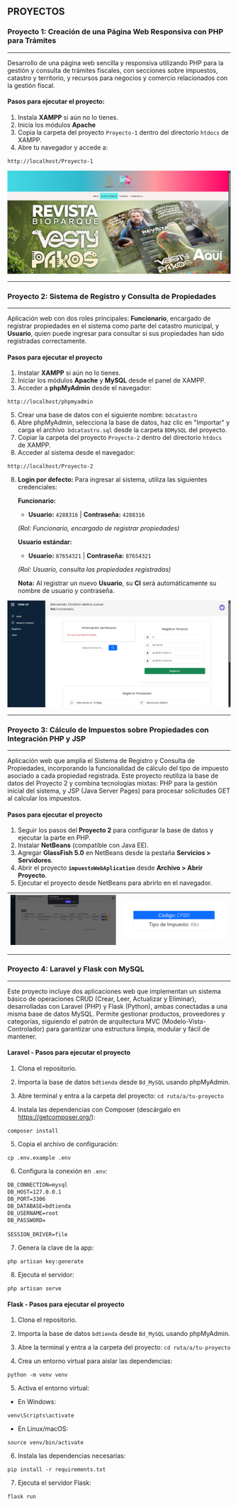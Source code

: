 
## PROYECTOS

### Proyecto 1: Creación de una Página Web Responsiva con PHP para Trámites

---
Desarrollo de una página web sencilla y responsiva utilizando PHP para la gestión y consulta de trámites fiscales, con secciones sobre impuestos, catastro y territorio, y recursos para negocios y comercio relacionados con la gestión fiscal.

#### Pasos para ejecutar el proyecto:

1. Instala **XAMPP** si aún no lo tienes.
2. Inicia los módulos **Apache**
3. Copia la carpeta del proyecto `Proyecto-1` dentro del directorio `htdocs` de XAMPP.
4. Abre tu navegador y accede a:

```plaintext
http://localhost/Proyecto-1
```

![Vista previa del proyecto](Proyecto-1/screenshots/vistaPrevia1.png)

---

### Proyecto 2: Sistema de Registro y Consulta de Propiedades
---
Aplicación web con dos roles principales: **Funcionario**, encargado de registrar propiedades en el sistema como parte del catastro municipal, y **Usuario**, quien puede ingresar para consultar si sus propiedades han sido registradas correctamente.

#### Pasos para ejecutar el proyecto

1. Instalar **XAMPP** si aún no lo tienes.
2. Iniciar los módulos **Apache** y **MySQL** desde el panel de XAMPP.
3. Acceder a **phpMyAdmin** desde el navegador:
   
```plaintext
http://localhost/phpmyadmin
```
5. Crear una base de datos con el siguiente nombre: `bdcatastro`
6. Abre phpMyAdmin, selecciona la base de datos, haz clic en "Importar" y carga el archivo` bdcatastro.sql` desde la carpeta `BDMySQL` del proyecto.
7. Copiar la carpeta del proyecto `Proyecto-2` dentro del directorio `htdocs` de XAMPP.
8. Acceder al sistema desde el navegador:

```plaintext
http://localhost/Proyecto-2
```

8. **Login por defecto:**
   Para ingresar al sistema, utiliza las siguientes credenciales:

   **Funcionario:**
    - **Usuario:** `4288316` | **Contraseña:** `4288316`
   
   *(Rol: Funcionario, encargado de registrar propiedades)*

   **Usuario estándar:**
   - **Usuario:** `87654321` | **Contraseña:** `87654321`
   
   *(Rol: Usuario, consulta las propiedades registradas)*

   **Nota:** Al registrar un nuevo **Usuario**, su **CI** será automáticamente su nombre de usuario y contraseña.
   
![Vista previa del proyecto](Proyecto-2/screenshots/vistaPrevia1.png)

---

### Proyecto 3: Cálculo de Impuestos sobre Propiedades con Integración PHP y JSP
---
Aplicación web que amplía el Sistema de Registro y Consulta de Propiedades, incorporando la funcionalidad de cálculo del tipo de impuesto asociado a cada propiedad registrada.
Este proyecto reutiliza la base de datos del Proyecto 2 y combina tecnologías mixtas: PHP para la gestión inicial del sistema, y JSP (Java Server Pages) para procesar solicitudes GET al calcular los impuestos.

#### Pasos para ejecutar el proyecto

1. Seguir los pasos del **Proyecto 2** para configurar la base de datos y ejecutar la parte en PHP.
2. Instalar **NetBeans** (compatible con Java EE).
3. Agregar **GlassFish 5.0** en NetBeans desde la pestaña **Servicios > Servidores**.
4. Abrir el proyecto **`impuestoWebAplication`** desde **Archivo > Abrir Proyecto**.
5. Ejecutar el proyecto desde NetBeans para abrirlo en el navegador.

| ![Vista previa 1](Proyecto-3/screenshots/vistaPrevia1.png) | ![Vista previa 2](Proyecto-3/screenshots/vistaPrevia2.png) |
|-----------------------------------------------------------|-----------------------------------------------------------|

---
### Proyecto 4: Laravel y Flask con MySQL
---
Este proyecto incluye dos aplicaciones web que implementan un sistema básico de operaciones CRUD (Crear, Leer, Actualizar y Eliminar), desarrolladas con Laravel (PHP) y Flask (Python), ambas conectadas a una misma base de datos MySQL. Permite gestionar productos, proveedores y categorías, siguiendo el patrón de arquitectura MVC (Modelo-Vista-Controlador) para garantizar una estructura limpia, modular y fácil de mantener.

#### Laravel - Pasos para ejecutar el proyecto

1. Clona el repositorio.

2. Importa la base de datos `bdtienda` desde `Bd_MySQL` usando phpMyAdmin.

3. Abre terminal y entra a la carpeta del proyecto:   `cd ruta/a/tu-proyecto`

4. Instala las dependencias con Composer (descárgalo en https://getcomposer.org/):
```plaintext
composer install
```

5. Copia el archivo de configuración:  
```plaintext
cp .env.example .env
```

6. Configura la conexión en `.env`:  
```plaintext
DB_CONNECTION=mysql  
DB_HOST=127.0.0.1  
DB_PORT=3306  
DB_DATABASE=bdtienda  
DB_USERNAME=root  
DB_PASSWORD=

SESSION_DRIVER=file
```

7. Genera la clave de la app: 
```plaintext
php artisan key:generate
```

8. Ejecuta el servidor:  
```plaintext
php artisan serve
```

#### Flask - Pasos para ejecutar el proyecto

1. Clona el repositorio.

2. Importa la base de datos `bdtienda` desde `Bd_MySQL` usando phpMyAdmin.

3. Abre la terminal y entra a la carpeta del proyecto:  `cd ruta/a/tu-proyecto`

4. Crea un entorno virtual para aislar las dependencias:
```plaintext
python -m venv venv
```

5. Activa el entorno virtual:
- En Windows: 
```plaintext
venv\Scripts\activate
```
- En Linux/macOS:
```plaintext
source venv/bin/activate
```
     
6. Instala las dependencias necesarias:
```plaintext
pip install -r requirements.txt
```

7. Ejecuta el servidor Flask:
```plaintext
flask run
```








